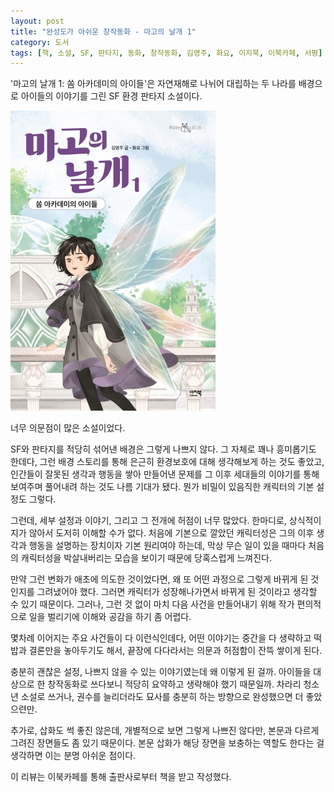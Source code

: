 ```yaml
---
layout: post
title: "완성도가 아쉬운 창작동화 - 마고의 날개 1"
category: 도서
tags: [책, 소설, SF, 판타지, 동화, 창작동화, 김영주, 화요, 이지북, 이북카페, 서평]
---
```


'마고의 날개 1: 쏨 아카데미의 아이들'은
자연재해로 나뉘어 대립하는 두 나라를 배경으로 아이들의 이야기를 그린
SF 환경 판타지 소설이다.

![표지](/images/magos-wings-1-book-h480.jpg)

너무 의문점이 많은 소설이었다.

SF와 판타지를 적당히 섞어낸 배경은 그렇게 나쁘지 않다.
그 자체로 꽤나 흥미롭기도 한데다,
그런 배경 스토리를 통해 은근히 환경보호에 대해 생각해보게 하는 것도 좋았고,
인간들이 잘못된 생각과 행동을 쌓아 만들어낸 문제를
그 이후 세대들의 이야기를 통해 보여주며 풀어내려 하는 것도 나름 기대가 됐다.
뭔가 비밀이 있음직한 캐릭터의 기본 설정도 그렇다.

그런데, 세부 설정과 이야기, 그리고 그 전개에 허점이 너무 많았다.
한마디로, 상식적이지가 않아서 도저히 이해할 수가 없다.
처음에 기본으로 깔았던 캐릭터성은 그의 이후 생각과 행동을 설명하는 장치이자 기본 원리여야 하는데,
막상 무슨 일이 있을 때마다 처음의 캐릭터성을 박살내버리는 모습을 보이기 때문에 당혹스럽게 느껴진다.

만약 그런 변화가 애초에 의도한 것이었다면,
왜 또 어떤 과정으로 그렇게 바뀌게 된 것인지를 그려냈어야 했다.
그러면 캐릭터가 성장해나가면서 바뀌게 된 것이라고 생각할 수 있기 때문이다.
그러나, 그런 것 없이 마치 다음 사건을 만들어내기 위해 작가 편의적으로 일을 벌리기에
이해와 공감을 하기 좀 어렵다.

몇차례 이어지는 주요 사건들이 다 이런식인데다,
어떤 이야기는 중간을 다 생략하고 떡밥과 결론만을 놓아두기도 해서,
끝장에 다다라서는 의문과 허점함이 잔뜩 쌓이게 된다.

충분히 괜찮은 설정, 나쁘지 않을 수 있는 이야기였는데 왜 이렇게 된 걸까.
아이들을 대상으로 한 창작동화로 쓰다보니 적당히 요약하고 생략해야 했기 때문일까.
차라리 청소년 소설로 쓰거나,
권수를 늘리더라도 묘사를 충분히 하는 방향으로 완성했으면 더 좋았으련만.

추가로, 삽화도 썩 좋진 않은데,
개별적으로 보면 그렇게 나쁘진 않다만,
본문과 다르게 그려진 장면들도 좀 있기 때문이다.
본문 삽화가 해당 장면을 보충하는 역할도 한다는 걸 생각하면 이는 분명 아쉬운 점이다.



<div class="im im-info">
이 리뷰는 이북카페를 통해 출판사로부터 책을 받고 작성했다.
</div>
